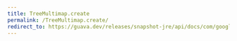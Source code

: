 ```yaml
---
title: TreeMultimap.create
permalink: /TreeMultimap.create/
redirect_to: https://guava.dev/releases/snapshot-jre/api/docs/com/google/common/collect/TreeMultimap.html#create--
---
```

